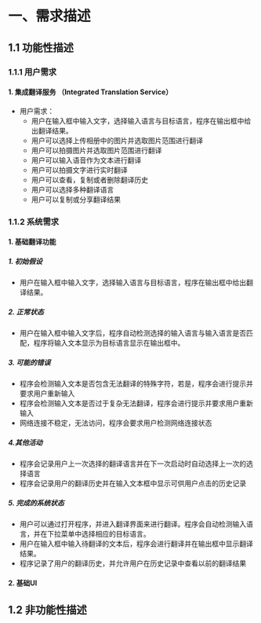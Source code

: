 # 一、需求描述

## 1.1 功能性描述

### 1.1.1 用户需求

#### 1. 集成翻译服务 （Integrated Translation Service）

* 用户需求：
   * 用户在输入框中输入文字，选择输入语言与目标语言，程序在输出框中给出翻译结果。
   * 用户可以选择上传相册中的图片并选取图片范围进行翻译
   * 用户可以拍摄图片并选取图片范围进行翻译
   * 用户可以输入语音作为文本进行翻译
   * 用户可以拍摄文字进行实时翻译
   * 用户可以查看，复制或者删除翻译历史
   * 用户可以选择多种翻译语言
   * 用户可以复制或分享翻译结果

### 1.1.2 系统需求

#### 1. 基础翻译功能

##### 1. 初始假设

* 用户在输入框中输入文字，选择输入语言与目标语言，程序在输出框中给出翻译结果。

##### 2. 正常状态

* 用户在输入框中输入文字后，程序自动检测选择的输入语言与输入语言是否匹配，程序将输入文本显示为目标语言显示在输出框中。

##### 3. 可能的错误

* 程序会检测输入文本是否包含无法翻译的特殊字符，若是，程序会进行提示并要求用户重新输入
* 程序会检测输入文本是否过于复杂无法翻译，程序会进行提示并要求用户重新输入
* 网络连接不稳定，无法访问，程序会要求用户检测网络连接状态

##### 4.其他活动

* 程序会记录用户上一次选择的翻译语言并在下一次启动时自动选择上一次的选择语言
* 程序会记录用户的翻译历史并在输入文本框中显示可供用户点击的历史记录

##### 5. 完成的系统状态

* 用户可以通过打开程序，并进入翻译界面来进行翻译。程序会自动检测输入语言，并在下拉菜单中选择相应的目标语言。
* 用户在输入框中输入待翻译的文本后，程序会进行翻译并在输出框中显示翻译结果。
* 程序记录了用户的翻译历史，并允许用户在历史记录中查看以前的翻译结果

#### 2. 基础UI

## 1.2 非功能性描述